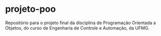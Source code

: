 # projeto-poo
Repositório para o projeto final da disciplina de Programação Orientada a Objetos, do curso de Engenharia de Controle e Automação, da UFMG.
